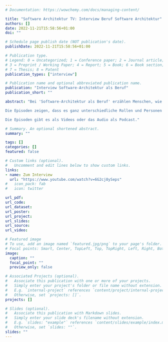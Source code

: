 ```yaml
---
# Documentation: https://wowchemy.com/docs/managing-content/

title: "Software Architektur TV: Interview Beruf Software Architektur"
authors: []
date: 2022-11-21T15:58:56+01:00
doi: ""

# Schedule page publish date (NOT publication's date).
publishDate: 2022-11-21T15:58:56+01:00

# Publication type.
# Legend: 0 = Uncategorized; 1 = Conference paper; 2 = Journal article;
# 3 = Preprint / Working Paper; 4 = Report; 5 = Book; 6 = Book section;
# 7 = Thesis; 8 = Patent
publication_types: ["interview"]

# Publication name and optional abbreviated publication name.
publication: "Interview Software-Architektur als Beruf"
publication_short: ""

abstract: "Bei 'Software-Architektur als Beruf' erzählen Menschen, wie ihr beruflicher Werdegang aussieht und welche Rolle Software-Architektur dabei spielt.

Die Episoden zeigen, dass es ganz unterschiedliche Rollen und Personen sind, die mit verschiedenen Perspektiven Software-Architekturen erstellen und beeinflussen. Außerdem verdeutlichen sie, wie unterschiedlich die Wege zur Beschäftigung mit IT und Software-Architektur sind.

Die Episoden gibt es als Videos oder das Audio als Podcast."

# Summary. An optional shortened abstract.
summary: ""

tags: []
categories: []
featured: false

# Custom links (optional).
#   Uncomment and edit lines below to show custom links.
links:
- name: Zum Interview
  url: "https://www.youtube.com/watch?v=6G2cj8ySeps"
#   icon_pack: fab
#   icon: twitter

url_pdf:
url_code:
url_dataset:
url_poster:
url_project:
url_slides:
url_source:
url_video: 

# Featured image
# To use, add an image named `featured.jpg/png` to your page's folder. 
# Focal points: Smart, Center, TopLeft, Top, TopRight, Left, Right, BottomLeft, Bottom, BottomRight.
image:
  caption: ""
  focal_point: ""
  preview_only: false

# Associated Projects (optional).
#   Associate this publication with one or more of your projects.
#   Simply enter your project's folder or file name without extension.
#   E.g. `internal-project` references `content/project/internal-project/index.md`.
#   Otherwise, set `projects: []`.
projects: []

# Slides (optional).
#   Associate this publication with Markdown slides.
#   Simply enter your slide deck's filename without extension.
#   E.g. `slides: "example"` references `content/slides/example/index.md`.
#   Otherwise, set `slides: ""`.
slides: ""
---
```

